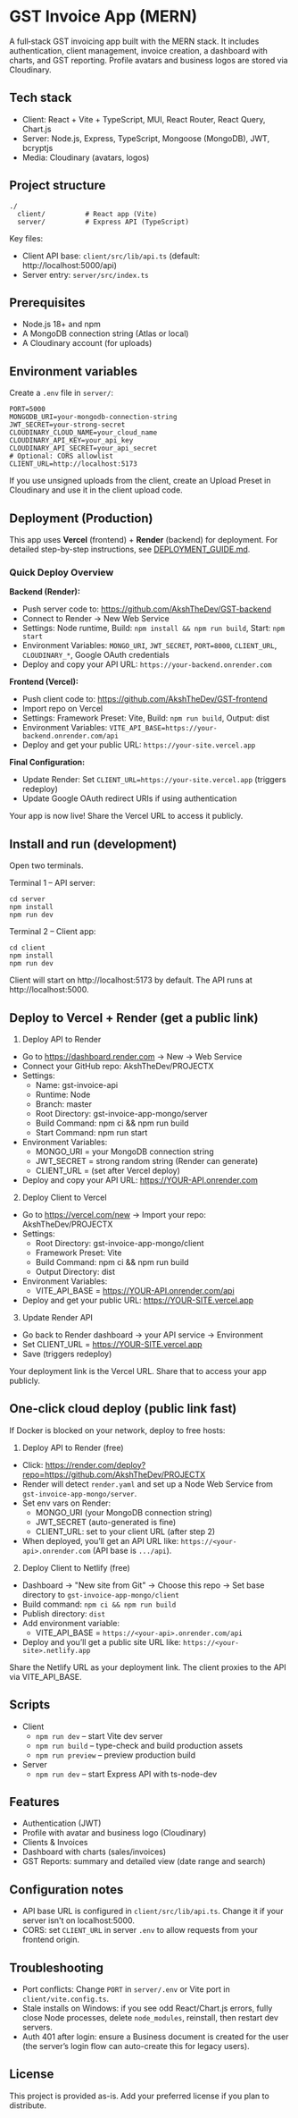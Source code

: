 # GST Invoice App (MERN)

A full‑stack GST invoicing app built with the MERN stack. It includes authentication, client management, invoice creation, a dashboard with charts, and GST reporting. Profile avatars and business logos are stored via Cloudinary.

## Tech stack

- Client: React + Vite + TypeScript, MUI, React Router, React Query, Chart.js
- Server: Node.js, Express, TypeScript, Mongoose (MongoDB), JWT, bcryptjs
- Media: Cloudinary (avatars, logos)

## Project structure

```
./
  client/          # React app (Vite)
  server/          # Express API (TypeScript)
```

Key files:
- Client API base: `client/src/lib/api.ts` (default: http://localhost:5000/api)
- Server entry: `server/src/index.ts`

## Prerequisites

- Node.js 18+ and npm
- A MongoDB connection string (Atlas or local)
- A Cloudinary account (for uploads)

## Environment variables

Create a `.env` file in `server/`:

```
PORT=5000
MONGODB_URI=your-mongodb-connection-string
JWT_SECRET=your-strong-secret
CLOUDINARY_CLOUD_NAME=your_cloud_name
CLOUDINARY_API_KEY=your_api_key
CLOUDINARY_API_SECRET=your_api_secret
# Optional: CORS allowlist
CLIENT_URL=http://localhost:5173
```

If you use unsigned uploads from the client, create an Upload Preset in Cloudinary and use it in the client upload code.

## Deployment (Production)

This app uses **Vercel** (frontend) + **Render** (backend) for deployment. For detailed step-by-step instructions, see [DEPLOYMENT_GUIDE.md](../DEPLOYMENT_GUIDE.md).

### Quick Deploy Overview

**Backend (Render):**
- Push server code to: https://github.com/AkshTheDev/GST-backend
- Connect to Render → New Web Service
- Settings: Node runtime, Build: `npm install && npm run build`, Start: `npm start`
- Environment Variables: `MONGO_URI`, `JWT_SECRET`, `PORT=8000`, `CLIENT_URL`, `CLOUDINARY_*`, Google OAuth credentials
- Deploy and copy your API URL: `https://your-backend.onrender.com`

**Frontend (Vercel):**
- Push client code to: https://github.com/AkshTheDev/GST-frontend
- Import repo on Vercel
- Settings: Framework Preset: Vite, Build: `npm run build`, Output: dist
- Environment Variables: `VITE_API_BASE=https://your-backend.onrender.com/api`
- Deploy and get your public URL: `https://your-site.vercel.app`

**Final Configuration:**
- Update Render: Set `CLIENT_URL=https://your-site.vercel.app` (triggers redeploy)
- Update Google OAuth redirect URIs if using authentication

Your app is now live! Share the Vercel URL to access it publicly.

## Install and run (development)

Open two terminals.

Terminal 1 – API server:

```
cd server
npm install
npm run dev
```

Terminal 2 – Client app:

```
cd client
npm install
npm run dev
```

Client will start on http://localhost:5173 by default. The API runs at http://localhost:5000.

## Deploy to Vercel + Render (get a public link)

1) Deploy API to Render
- Go to https://dashboard.render.com → New → Web Service
- Connect your GitHub repo: AkshTheDev/PROJECTX
- Settings:
  - Name: gst-invoice-api
  - Runtime: Node
  - Branch: master
  - Root Directory: gst-invoice-app-mongo/server
  - Build Command: npm ci && npm run build
  - Start Command: npm run start
- Environment Variables:
  - MONGO_URI = your MongoDB connection string
  - JWT_SECRET = strong random string (Render can generate)
  - CLIENT_URL = (set after Vercel deploy)
- Deploy and copy your API URL: https://YOUR-API.onrender.com

2) Deploy Client to Vercel
- Go to https://vercel.com/new → Import your repo: AkshTheDev/PROJECTX
- Settings:
  - Root Directory: gst-invoice-app-mongo/client
  - Framework Preset: Vite
  - Build Command: npm ci && npm run build
  - Output Directory: dist
- Environment Variables:
  - VITE_API_BASE = https://YOUR-API.onrender.com/api
- Deploy and get your public URL: https://YOUR-SITE.vercel.app

3) Update Render API
- Go back to Render dashboard → your API service → Environment
- Set CLIENT_URL = https://YOUR-SITE.vercel.app
- Save (triggers redeploy)

Your deployment link is the Vercel URL. Share that to access your app publicly.

## One-click cloud deploy (public link fast)

If Docker is blocked on your network, deploy to free hosts:

1) Deploy API to Render (free)

- Click: https://render.com/deploy?repo=https://github.com/AkshTheDev/PROJECTX
- Render will detect `render.yaml` and set up a Node Web Service from `gst-invoice-app-mongo/server`.
- Set env vars on Render:
  - MONGO_URI (your MongoDB connection string)
  - JWT_SECRET (auto-generated is fine)
  - CLIENT_URL: set to your client URL (after step 2)
- When deployed, you’ll get an API URL like: `https://<your-api>.onrender.com` (API base is `.../api`).

2) Deploy Client to Netlify (free)

- Dashboard → "New site from Git" → Choose this repo → Set base directory to `gst-invoice-app-mongo/client`
- Build command: `npm ci && npm run build`
- Publish directory: `dist`
- Add environment variable:
  - VITE_API_BASE = `https://<your-api>.onrender.com/api`
- Deploy and you’ll get a public site URL like: `https://<your-site>.netlify.app`

Share the Netlify URL as your deployment link. The client proxies to the API via VITE_API_BASE.

## Scripts

- Client
  - `npm run dev` – start Vite dev server
  - `npm run build` – type-check and build production assets
  - `npm run preview` – preview production build
- Server
  - `npm run dev` – start Express API with ts-node-dev

## Features

- Authentication (JWT)
- Profile with avatar and business logo (Cloudinary)
- Clients & Invoices
- Dashboard with charts (sales/invoices)
- GST Reports: summary and detailed view (date range and search)

## Configuration notes

- API base URL is configured in `client/src/lib/api.ts`. Change it if your server isn't on localhost:5000.
- CORS: set `CLIENT_URL` in server `.env` to allow requests from your frontend origin.

## Troubleshooting

- Port conflicts: Change `PORT` in `server/.env` or Vite port in `client/vite.config.ts`.
- Stale installs on Windows: if you see odd React/Chart.js errors, fully close Node processes, delete `node_modules`, reinstall, then restart dev servers.
- Auth 401 after login: ensure a Business document is created for the user (the server’s login flow can auto-create this for legacy users).

## License

This project is provided as-is. Add your preferred license if you plan to distribute.
